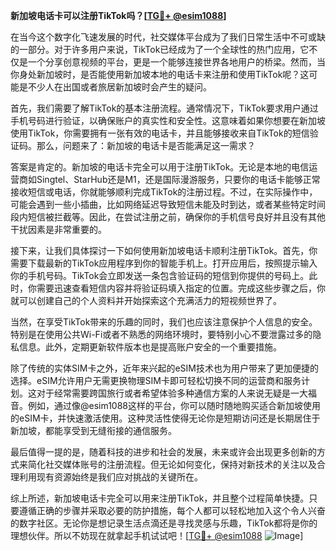 **新加坡电话卡可以注册TikTok吗？[[TG💪+ @esim1088](https://t.me/s/esim1088)]**

在当今这个数字化飞速发展的时代，社交媒体平台成为了我们日常生活中不可或缺的一部分。对于许多用户来说，TikTok已经成为了一个全球性的热门应用，它不仅是一个分享创意视频的平台，更是一个能够连接世界各地用户的桥梁。然而，当你身处新加坡时，是否能使用新加坡本地的电话卡来注册和使用TikTok呢？这可能是不少人在出国或者旅居新加坡时会产生的疑问。

首先，我们需要了解TikTok的基本注册流程。通常情况下，TikTok要求用户通过手机号码进行验证，以确保账户的真实性和安全性。这意味着如果你想要在新加坡使用TikTok，你需要拥有一张有效的电话卡，并且能够接收来自TikTok的短信验证码。那么，问题来了：新加坡的电话卡是否能满足这一需求？

答案是肯定的。新加坡的电话卡完全可以用于注册TikTok。无论是本地的电信运营商如Singtel、StarHub还是M1，还是国际漫游服务，只要你的电话卡能够正常接收短信或电话，你就能够顺利完成TikTok的注册过程。不过，在实际操作中，可能会遇到一些小插曲，比如网络延迟导致短信未能及时到达，或者某些特定时间段内短信被拦截等。因此，在尝试注册之前，确保你的手机信号良好并且没有其他干扰因素是非常重要的。

接下来，让我们具体探讨一下如何使用新加坡电话卡顺利注册TikTok。首先，你需要下载最新的TikTok应用程序到你的智能手机上。打开应用后，按照提示输入你的手机号码。TikTok会立即发送一条包含验证码的短信到你提供的号码上。此时，你需要迅速查看短信内容并将验证码填入指定的位置。完成这些步骤之后，你就可以创建自己的个人资料并开始探索这个充满活力的短视频世界了。

当然，在享受TikTok带来的乐趣的同时，我们也应该注意保护个人信息的安全。特别是在使用公共Wi-Fi或者不熟悉的网络环境时，要特别小心不要泄露过多的隐私信息。此外，定期更新软件版本也是提高账户安全的一个重要措施。

除了传统的实体SIM卡之外，近年来兴起的eSIM技术也为用户带来了更加便捷的选择。eSIM允许用户无需更换物理SIM卡即可轻松切换不同的运营商和服务计划。这对于经常需要跨国旅行或者希望体验多种通信方案的人来说无疑是一大福音。例如，通过像@esim1088这样的平台，你可以随时随地购买适合新加坡使用的eSIM卡，并快速激活使用。这种灵活性使得无论你是短期访问还是长期居住于新加坡，都能享受到无缝衔接的通信服务。

最后值得一提的是，随着科技的进步和社会的发展，未来或许会出现更多创新的方式来简化社交媒体账号的注册流程。但无论如何变化，保持对新技术的关注以及合理利用现有资源始终是我们应对挑战的关键所在。

综上所述，新加坡电话卡完全可以用来注册TikTok，并且整个过程简单快捷。只要遵循正确的步骤并采取必要的防护措施，每个人都可以轻松地加入这个令人兴奋的数字社区。无论你是想记录生活点滴还是寻找灵感与乐趣，TikTok都将是你的理想伙伴。所以不妨现在就拿起手机试试吧！[[TG💪+ @esim1088](https://t.me/s/esim1088) ![Image](https://i.postimg.cc/4NQfJmqS/Snipaste-2025-05-13-00-14-12.png)]